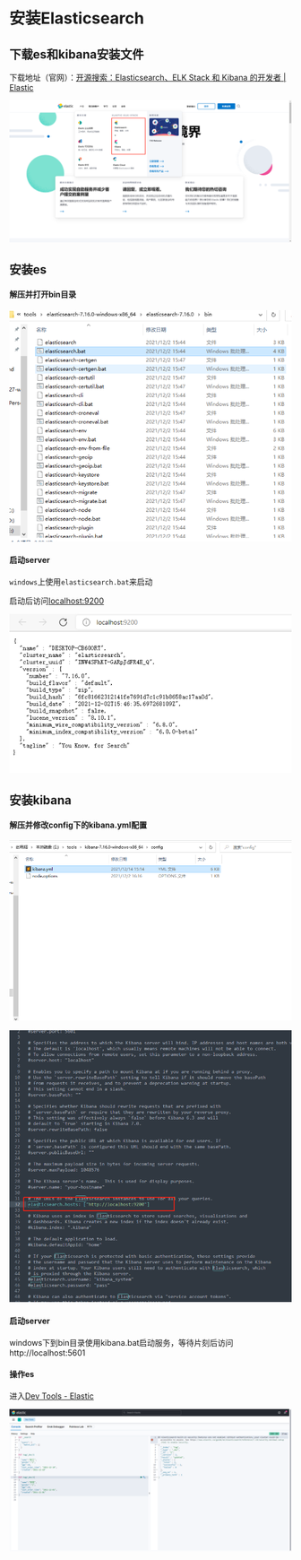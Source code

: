 # 安装Elasticsearch

## 下载es和kibana安装文件

下载地址（官网）：[开源搜索：Elasticsearch、ELK Stack 和 Kibana 的开发者 | Elastic](https://www.elastic.co/cn/)

![image-20211214154512698](https://raw.githubusercontent.com/bluechaplin/image-repository/master/Dec.2021/202112141545833.png)

## 安装es

#### 解压并打开bin目录

![image-20211214175115741](https://raw.githubusercontent.com/bluechaplin/image-repository/master/Dec.2021/202112141751803.png)

#### 启动server

`windows`上使用`elasticsearch.bat`来启动

启动后访问[localhost:9200](http://localhost:9200/)

![image-20211214175913459](https://raw.githubusercontent.com/bluechaplin/image-repository/master/Dec.2021/202112141759525.png)

## 安装kibana

#### 解压并修改config下的kibana.yml配置

![image-20211214181721749](https://raw.githubusercontent.com/bluechaplin/image-repository/master/Dec.2021/202112141817811.png)

![image-20211214181748049](https://raw.githubusercontent.com/bluechaplin/image-repository/master/Dec.2021/202112141817115.png)

#### 启动server

windows下到bin目录使用kibana.bat启动服务，等待片刻后访问http://localhost:5601

#### 操作es

进入[Dev Tools - Elastic](http://localhost:5601/app/dev_tools#/console)

![image-20211214181937278](https://raw.githubusercontent.com/bluechaplin/image-repository/master/Dec.2021/202112141819382.png)
